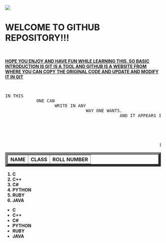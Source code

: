 
<IMG SRC="C:\Users\LAB1\Pictures\Screenshots">
<H1>WELCOME TO GITHUB REPOSITORY!!!</H1><BR> <P><B><U>HOPE YOU ENJOY AND HAVE FUN WHILE LEARNING THIS. SO BASIC INTRODUCTION IS GIT IS A TOOL AND GITHUB IS A WEBSITE FROM WHERE YOU CAN COPY THE ORIGINAL CODE AND UPDATE AND MODIFY IT IN GIT</U></B></P><BR>
<PRE>IN THIS 
            ONE CAN 
                   WRITE IN ANY 
                               WAY ONE WANTS.
                                            AND IT APPEARS IN 
                                                             THE SAME WAY 
                                                                         ONE WRITES
                                                                                   AND HENCE  
                                                                                            THE WAY YOU WRITE THE WAY YOU GET
</PRE>
<MARQUEE>EVERYTHING BECOMES EASY WHEN YOU ARE DETERMINED TO DO IT.</MARQUEE>
<TABLE BORDER=8>
            <TR>
                        <TH>NAME</TH>
                          <TH>CLASS</TH>
                          <TH>ROLL NUMBER</TH>
</TR>
</TABLE>
<OL TYPE="AA">
           <B> <LI>C</LI>
             <LI>C++</LI>
             <LI>C#</LI>
             <LI>PYTHON</LI>
             <LI>RUBY</LI>
             <LI>JAVA</LI></B>
</OL>
<UL TYPE="RECTANGLE">
          <B> <LI>C</LI>
             <LI>C++</LI>
             <LI>C#</LI>
             <LI>PYTHON</LI>
             <LI>RUBY</LI>
             <LI>JAVA</LI> </B>
</UL>
